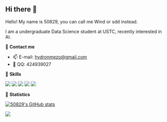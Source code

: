 ## Hi there 👋
Hello! My name is  50829, you can call me Wind or sdd instead.

I am a undergraduate Data Science student at USTC, recently interested in AI.
<!--
**50829/50829** is a ✨ _special_ ✨ repository because its `README.md` (this file) appears on your GitHub profile.

Here are some ideas to get you started:

- 🔭 I’m currently working on ...
- 🌱 I’m currently learning ...
- 👯 I’m looking to collaborate on ...
- 🤔 I’m looking for help with ...
- 💬 Ask me about ...
- 📫 How to reach me: ...
- 😄 Pronouns: ...
- ⚡ Fun fact: ...
-->

🔭 **Contact me**

- 📫 E-mail: hydronmezo@gmail.com
- 🍨 QQ: 424939027

🍓 **Skills**

![](https://img.shields.io/badge/-Python-3e74a2?style=flat-square&logo=Python&logoColor=fff)
![](https://img.shields.io/badge/-Node.js-339933?style=flat-square&logo=Node.js&logoColor=fff)
![](https://img.shields.io/badge/-React-61DAFB?style=flat-square&logo=React&logoColor=fff)
![](https://img.shields.io/badge/-Docker-2496ED?style=flat-square&logo=Docker&logoColor=fff)
![](https://img.shields.io/badge/-Linux-000000?style=flat-square&logo=Linux&logoColor=fff)


🎄 **Statistics**

[![50829's GitHub stats](https://github-readme-stats.vercel.app/api?username=50829&show_icons=true)](https://github.com/anuraghazra/github-readme-stats)  


<img src="https://github-readme-stats.vercel.app/api/top-langs/?username=50829&layout=compact" />
